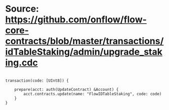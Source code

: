 # Source: https://github.com/onflow/flow-core-contracts/blob/master/transactions/idTableStaking/admin/upgrade_staking.cdc

```

transaction(code: [UInt8]) {

    prepare(acct: auth(UpdateContract) &Account) {
        acct.contracts.update(name: "FlowIDTableStaking", code: code)
    }
}
```